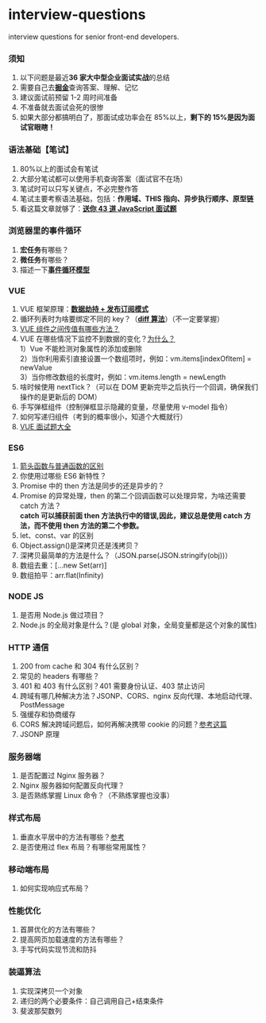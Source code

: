 # interview-questions

interview questions for senior front-end developers.

### 须知

1. 以下问题是最近**36 家大中型企业面试实战**的总结
2. 需要自己去[**掘金**](https://juejin.im/collection/5d81e875f265da06a19a05bc?utm_source=wechat)查询答案、理解、记忆
3. 建议面试前预留 1-2 周时间准备
4. 不准备就去面试会死的很惨
5. 如果大部分都搞明白了，那面试成功率会在 85%以上，**剩下的 15%是因为面试官眼瞎！**

### 语法基础【笔试】

1. 80%以上的面试会有笔试
2. 大部分笔试都可以使用手机查询答案（面试官不在场）
3. 笔试时可以只写关键点，不必完整作答
4. 笔试主要考察语法基础，包括：**作用域、THIS 指向、异步执行顺序、原型链**
5. 看这篇文章就够了：**[送你 43 道 JavaScript 面试题](https://juejin.im/post/5d0644976fb9a07ed064b0ca)**

### 浏览器里的事件循环

1. **宏任务**有哪些？
2. **微任务**有哪些？
3. 描述一下[**事件循环模型**](https://juejin.im/post/5b24b116e51d4558a65fdb70)

### VUE

1. VUE 框架原理：[**数据劫持 + 发布订阅模式**](https://www.cnblogs.com/canfoo/p/6891868.html)
2. 循环列表时为啥要绑定不同的 key？（[**diff 算法**](https://juejin.im/post/5affd01551882542c83301da)）（不一定要掌握）
3. [VUE 组件之间传值有哪些方法？](https://juejin.im/post/5d267dcdf265da1b957081a3)
4. VUE 在哪些情况下监控不到数据的变化？[为什么？](https://www.cnblogs.com/youhong/p/12173354.html)<br>
   1）Vue 不能检测对象属性的添加或删除<br> 2）当你利用索引直接设置一个数组项时，例如：vm.items[indexOfItem] = newValue<br> 3）当你修改数组的长度时，例如：vm.items.length = newLength
5. 啥时候使用 nextTick？（可以在 DOM 更新完毕之后执行一个回调，确保我们操作的是更新后的 DOM）
6. 手写弹框组件（控制弹框显示隐藏的变量，尽量使用 v-model 指令）
7. 如何写递归组件（考到的概率很小，知道个大概就行）
8. [VUE 面试题大全](https://juejin.im/post/5d59f2a451882549be53b170)

### ES6

1. [箭头函数与普通函数的区别](https://juejin.im/post/5b14d0b4f265da6e60393680)
2. 你使用过哪些 ES6 新特性？
3. Promise 中的 then 方法是同步的还是异步的？
4. Promise 的异常处理，then 的第二个回调函数可以处理异常，为啥还需要 catch 方法？<br>
   **catch 可以捕获前面 then 方法执行中的错误,因此，建议总是使用 catch 方法，而不使用 then 方法的第二个参数。**
5. let、const、var 的区别
6. Object.assign()是深拷贝还是浅拷贝？
7. 深拷贝最简单的方法是什么？（JSON.parse(JSON.stringify(obj))）
8. 数组去重：[...new Set(arr)]
9. 数组拍平：arr.flat(Infinity)

### NODE JS

1. 是否用 Node.js 做过项目？
2. Node.js 的全局对象是什么？(是 global 对象，全局变量都是这个对象的属性)

### HTTP 通信

1. 200 from cache 和 304 有什么区别？
2. 常见的 headers 有哪些？
3. 401 和 403 有什么区别？401 需要身份认证、403 禁止访问
4. 跨域有哪几种解决方法？JSONP、CORS、nginx 反向代理、本地启动代理、PostMessage
5. 强缓存和协商缓存
6. CORS 解决跨域问题后，如何再解决携带 cookie 的问题？[参考这篇](https://www.cnblogs.com/sosohui/p/10273225.html)
7. JSONP 原理

### 服务器端

1. 是否配置过 Nginx 服务器？
2. Nginx 服务器如何配置反向代理？
3. 是否熟练掌握 Linux 命令？（不熟练掌握也没事）

### 样式布局

1. 垂直水平居中的方法有哪些？[参考](https://juejin.im/post/5c94961df265da60e65b9961)
2. 是否使用过 flex 布局？有哪些常用属性？

### 移动端布局

1. 如何实现响应式布局？

### 性能优化

1. 首屏优化的方法有哪些？
2. 提高网页加载速度的方法有哪些？
3. 手写代码实现节流和防抖

### 装逼算法

1. 实现深拷贝一个对象
2. 递归的两个必要条件：自己调用自己+结束条件
3. 斐波那契数列
